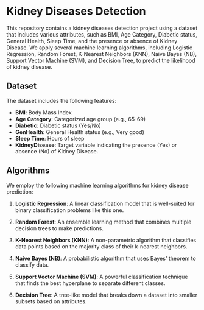 # Kidney Diseases Detection

This repository contains a kidney diseases detection project using a dataset that includes various attributes, such as BMI, Age Category, Diabetic status, General Health, Sleep Time, and the presence or absence of Kidney Disease. We apply several machine learning algorithms, including Logistic Regression, Random Forest, K-Nearest Neighbors (KNN), Naive Bayes (NB), Support Vector Machine (SVM), and Decision Tree, to predict the likelihood of kidney disease.

## Dataset

The dataset includes the following features:

- **BMI**: Body Mass Index
- **Age Category**: Categorized age group (e.g., 65-69)
- **Diabetic**: Diabetic status (Yes/No)
- **GenHealth**: General Health status (e.g., Very good)
- **Sleep Time**: Hours of sleep
- **KidneyDisease**: Target variable indicating the presence (Yes) or absence (No) of Kidney Disease.

## Algorithms

We employ the following machine learning algorithms for kidney disease prediction:

1. **Logistic Regression**: A linear classification model that is well-suited for binary classification problems like this one.

2. **Random Forest**: An ensemble learning method that combines multiple decision trees to make predictions.

3. **K-Nearest Neighbors (KNN)**: A non-parametric algorithm that classifies data points based on the majority class of their k-nearest neighbors.

4. **Naive Bayes (NB)**: A probabilistic algorithm that uses Bayes' theorem to classify data.

5. **Support Vector Machine (SVM)**: A powerful classification technique that finds the best hyperplane to separate different classes.

6. **Decision Tree**: A tree-like model that breaks down a dataset into smaller subsets based on attributes.


